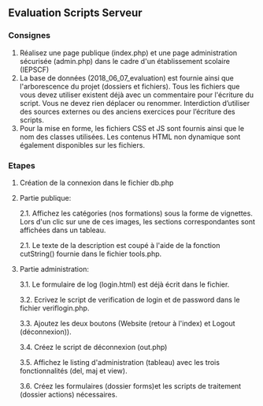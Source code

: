 ## Evaluation Scripts Serveur
### Consignes
1. Réalisez une page publique (index.php) et une page administration sécurisée (admin.php) dans le cadre d'un établissement scolaire (IEPSCF)
2. La base de données (2018_06_07_evaluation) est fournie ainsi que l'arborescence du projet (dossiers et fichiers).  Tous les fichiers que vous devez utiliser existent déjà avec un commentaire pour l'écriture du script.  Vous ne devez rien déplacer ou renommer.  Interdiction d’utiliser des sources externes ou des anciens exercices pour l’écriture des scripts.
3. Pour la mise en forme, les fichiers CSS et JS sont fournis ainsi que le nom des classes utilisées.  Les contenus HTML non dynamique sont également disponibles sur les fichiers.
### Etapes
1. Création de la connexion dans le fichier db.php
2. Partie publique:

    2.1. Affichez les catégories  (nos formations) sous la forme de vignettes. Lors d'un clic sur une de ces images, les sections correspondantes sont affichées dans un tableau.
    
    2.1. Le texte de la description est coupé à l'aide de la fonction cutString() fournie dans le fichier tools.php.
    
3. Partie administration:

    3.1. Le formulaire de log (login.html) est déjà écrit dans le fichier.
    
    3.2. Ecrivez le script de verification de login et de password dans le fichier veriflogin.php.
    
    3.3. Ajoutez les deux boutons (Website (retour à l'index) et Logout (déconnexion)).
        
    3.4. Créez le script de déconnexion (out.php)
        
    3.5. Affichez le listing d'administration (tableau) avec les trois fonctionnalités (del, maj et view).
        
    3.6. Créez les formulaires (dossier forms)et les scripts de traitement (dossier actions) nécessaires.